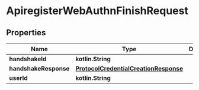 
# ApiregisterWebAuthnFinishRequest

## Properties
Name | Type | Description | Notes
------------ | ------------- | ------------- | -------------
**handshakeId** | **kotlin.String** |  |  [optional]
**handshakeResponse** | [**ProtocolCredentialCreationResponse**](ProtocolCredentialCreationResponse.md) |  |  [optional]
**userId** | **kotlin.String** |  |  [optional]



